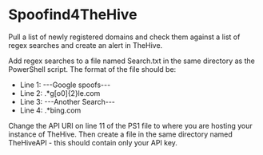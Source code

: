 # Spoofind4TheHive
Pull a list of newly registered domains and check them against a list of regex searches and create an alert in TheHive.

Add regex searches to a file named Search.txt in the same directory as the PowerShell script.
The format of the file should be:

- Line 1: ---Google spoofs---
- Line 2: .*g[o0]{2}le\.com
- Line 3: ---Another Search---
- Line 4: .*bing\.com

Change the API URI on line 11 of the PS1 file to where you are hosting your instance of TheHive. Then create a file in the same directory named TheHiveAPI - this should contain only your API key.
